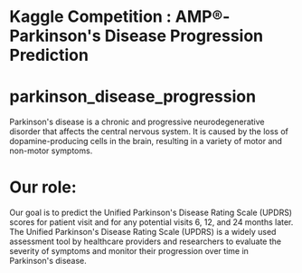 # Kaggle Competition : AMP®-Parkinson's Disease Progression Prediction

# parkinson_disease_progression
Parkinson's disease is a chronic and progressive neurodegenerative disorder that affects the central nervous system. It is caused by the loss of dopamine-producing cells in the brain, resulting in a variety of motor and non-motor symptoms.

# Our role: 
Our goal is to predict the Unified Parkinson's Disease Rating Scale (UPDRS) scores for patient visit and for any potential visits 6, 12, and 24 months later. 
The Unified Parkinson's Disease Rating Scale (UPDRS) is a widely used assessment tool by healthcare providers and researchers to evaluate the severity of symptoms and monitor their progression over time in Parkinson's disease.

